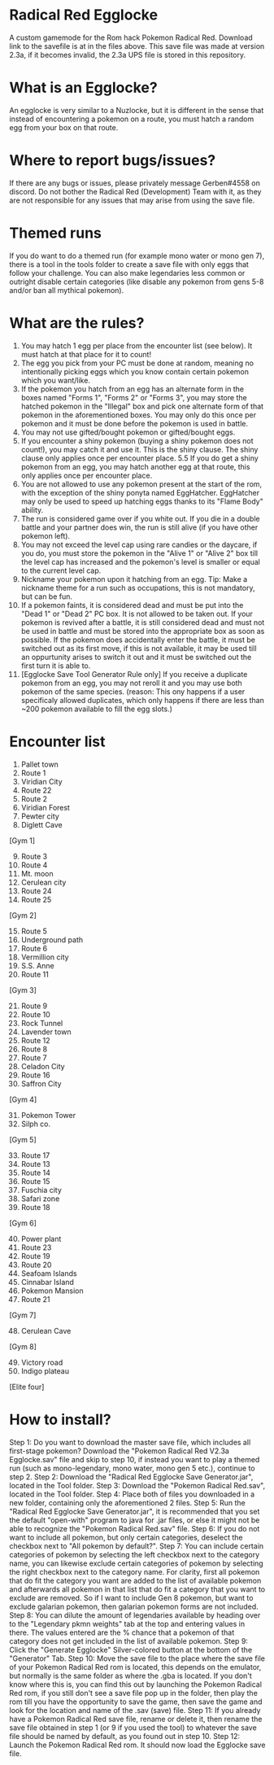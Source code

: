 # Radical Red Egglocke
A custom gamemode for the Rom hack Pokemon Radical Red.
Download link to the savefile is at in the files above.
This save file was made at version 2.3a, if it becomes invalid, the 2.3a UPS file is stored in this repository.

# What is an Egglocke?
An egglocke is very similar to a Nuzlocke, but it is different in the sense that instead of encountering a pokemon on a route, you must hatch a random egg from your box on that route.

# Where to report bugs/issues?
If there are any bugs or issues, please privately message Gerben#4558 on discord. 
Do not bother the Radical Red (Development) Team with it, as they are not responsible for any issues that may arise from using the save file.

# Themed runs
If you do want to do a themed run (for example mono water or mono gen 7), there is a tool in the tools folder to create a save file with only eggs that follow your challenge. You can also make legendaries less common or outright disable certain categories (like disable any pokemon from gens 5-8 and/or ban all mythical pokemon). 

# What are the rules?
1. You may hatch 1 egg per place from the encounter list (see below). It must hatch at that place for it to count!
2. The egg you pick from your PC must be done at random, meaning no intentionally picking eggs which you know contain certain pokemon which you want/like.
3. If the pokemon you hatch from an egg has an alternate form in the boxes named "Forms 1", "Forms 2" or "Forms 3", you may store the hatched pokemon in the "Illegal" box and pick one alternate form of that pokemon in the aforementioned boxes. You may only do this once per pokemon and it must be done before the pokemon is used in battle.
4. You may not use gifted/bought pokemon or gifted/bought eggs.
5. If you encounter a shiny pokemon (buying a shiny pokemon does not count!), you may catch it and use it. This is the shiny clause. The shiny clause only applies once per encounter place.
5.5 If you do get a shiny pokemon from an egg, you may hatch another egg at that route, this only applies once per encounter place.
6. You are not allowed to use any pokemon present at the start of the rom, with the exception of the shiny ponyta named EggHatcher. EggHatcher may only be used to speed up hatching eggs thanks to its "Flame Body" ability.
7. The run is considered game over if you white out. If you die in a double battle and your partner does win, the run is still alive (if you have other pokemon left).
8. You may not exceed the level cap using rare candies or the daycare, if you do, you must store the pokemon in the "Alive 1" or "Alive 2" box till the level cap has increased and the pokemon's level is smaller or equal to the current level cap.
9. Nickname your pokemon upon it hatching from an egg. Tip: Make a nickname theme for a run such as occupations, this is not mandatory, but can be fun.
10. If a pokemon faints, it is considered dead and must be put into the "Dead 1" or "Dead 2" PC box. It is not allowed to be taken out. If your pokemon is revived after a battle, it is still considered dead and must not be used in battle and must be stored into the appropriate box as soon as possible. If the pokemon does accidentally enter the battle, it must be switched out as its first move, if this is not available, it may be used till an oppurtunity arises to switch it out and it must be switched out the first turn it is able to.
11. [Egglocke Save Tool Generator Rule only] If you receive a duplicate pokemon from an egg, you may not reroll it and you may use both pokemon of the same species. 
(reason: This ony happens if a user specificaly allowed duplicates, which only happens if there are less than ~200 pokemon available to fill the egg slots.)

# Encounter list
1. Pallet town
2. Route 1
3. Viridian City
4. Route 22
5. Route 2
6. Viridian Forest
7. Pewter city
8. Diglett Cave

[Gym 1]

9. Route 3
10. Route 4
11. Mt. moon
12. Cerulean city
13. Route 24
14. Route 25


[Gym 2]


15. Route 5
16. Underground path
17. Route 6
18. Vermillion city
19. S.S. Anne
20. Route 11

[Gym 3]

21. Route 9
22. Route 10
23. Rock Tunnel
24. Lavender town
25. Route 12
26. Route 8
27. Route 7
28. Celadon City
29. Route 16
30. Saffron City 

[Gym 4]

31. Pokemon Tower
32.  Silph co.

[Gym 5]

33. Route 17
34. Route 13
35. Route 14
36. Route 15
37. Fuschia city
38. Safari zone
39. Route 18

[Gym 6]

40. Power plant
41. Route 23
42. Route 19
43. Route 20
44. Seafoam Islands
45. Cinnabar Island
46. Pokemon Mansion
47. Route 21

[Gym 7]

48. Cerulean Cave

[Gym 8]

49. Victory road
50. Indigo plateau

[Elite four]

# How to install?
Step 1: Do you want to download the master save file, which includes all first-stage pokemon? Download the "Pokemon Radical Red V2.3a Egglocke.sav" file and skip to step 10, if instead you want to play a themed run (such as mono-legendary, mono water, mono gen 5 etc.), continue to step 2.
Step 2: Download the "Radical Red Egglocke Save Generator.jar", located in the Tool folder.
Step 3: Download the "Pokemon Radical Red.sav", located in the Tool folder.
Step 4: Place both of files you downloaded in a new folder, containing only the aforementioned 2 files.
Step 5: Run the "Radical Red Egglocke Save Generator.jar", it is recommended that you set the default "open-with" program to java for .jar files, or else it might not be able to recognize the "Pokemon Radical Red.sav" file.
Step 6: If you do not want to include all pokemon, but only certain categories, deselect the checkbox next to "All pokemon by default?".
Step 7: You can include certain categories of pokemon by selecting the left checkbox next to the category name, you can likewise exclude certain categories of pokemon by selecting the right checkbox next to the category name. For clarity, first all pokemon that do fit the category you want are added to the list of available pokemon and afterwards all pokemon in that list that do fit a category that you want to exclude are removed. So if I want to include Gen 8 pokemon, but want to exclude galarian pokemon, then galarian pokemon forms are not included.
Step 8: You can dilute the amount of legendaries available by heading over to the "Legendary pkmn weights" tab at the top and entering values in there. The values entered are the % chance that a pokemon of that category does not get included in the list of available pokemon.
Step 9: Click the "Generate Egglocke" Silver-colored button at the bottom of the "Generator" Tab.
Step 10: Move the save file to the place where the save file of your Pokemon Radical Red rom is located, this depends on the emulator, but normally is the same folder as where the .gba is located. If you don't know where this is, you can find this out by launching the Pokemon Radical Red rom, if you still don't see a save file pop up in the folder, then play the rom till you have the opportunity to save the game, then save the game and look for the location and name of the .sav (save) file.
Step 11: If you already have a Pokemon Radical Red save file, rename or delete it, then rename the save file obtained in step 1 (or 9 if you used the tool) to whatever the save file should be named by default, as you found out in step 10.
Step 12: Launch the Pokemon Radical Red rom. It should now load the Egglocke save file.
